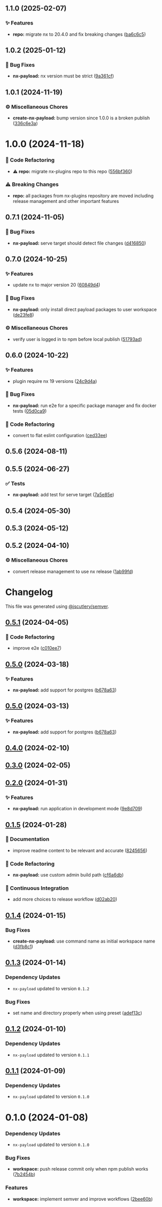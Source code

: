 ## 1.1.0 (2025-02-07)

### ✨ Features

- **repo:** migrate nx to 20.4.0 and fix breaking changes ([ba6c6c5](https://github.com/codeware-sthlm/codeware/commit/ba6c6c5))

## 1.0.2 (2025-01-12)

### 🐞 Bug Fixes

- **nx-payload:** nx version must be strict ([9a361cf](https://github.com/codeware-sthlm/codeware/commit/9a361cf))

## 1.0.1 (2024-11-19)

### ⚙️ Miscellaneous Chores

- **create-nx-payload:** bump version since 1.0.0 is a broken publish ([336c6e3a](https://github.com/codeware-sthlm/codeware/commit/336c6e3a))

# 1.0.0 (2024-11-18)

### 🧹 Code Refactoring

- ⚠️  **repo:** migrate nx-plugins repo to this repo ([556bf360](https://github.com/codeware-sthlm/codeware/commit/556bf360))

### ⚠️  Breaking Changes

- **repo:** all packages from nx-plugins repository are moved including release management and other important features

## 0.7.1 (2024-11-05)

### 🐞 Bug Fixes

- **nx-payload:** serve target should detect file changes ([d416850](https://github.com/codeware-sthlm/nx-plugins/commit/d416850))

## 0.7.0 (2024-10-25)

### ✨ Features

- update nx to major version 20 ([60849d4](https://github.com/codeware-sthlm/nx-plugins/commit/60849d4))

### 🐞 Bug Fixes

- **nx-payload:** only install direct payload packages to user workspace ([de23fe8](https://github.com/codeware-sthlm/nx-plugins/commit/de23fe8))

### ⚙️ Miscellaneous Chores

- verify user is logged in to npm before local publish ([51793ad](https://github.com/codeware-sthlm/nx-plugins/commit/51793ad))

## 0.6.0 (2024-10-22)

### ✨ Features

- plugin require nx 19 versions ([24c9d4a](https://github.com/codeware-sthlm/nx-plugins/commit/24c9d4a))

### 🐞 Bug Fixes

- **nx-payload:** run e2e for a specific package manager and fix docker tests ([05d0ca9](https://github.com/codeware-sthlm/nx-plugins/commit/05d0ca9))

### 🧹 Code Refactoring

- convert to flat eslint configuration ([ced33ee](https://github.com/codeware-sthlm/nx-plugins/commit/ced33ee))

## 0.5.6 (2024-08-11)

## 0.5.5 (2024-06-27)

### ✅ Tests

- **nx-payload:** add test for serve target ([7a5e85e](https://github.com/codeware-sthlm/nx-plugins/commit/7a5e85e))

## 0.5.4 (2024-05-30)

## 0.5.3 (2024-05-12)

## 0.5.2 (2024-04-10)

### ⚙️ Miscellaneous Chores

- convert release management to use nx release ([1ab99fd](https://github.com/codeware-sthlm/nx-plugins/commit/1ab99fd))

# Changelog

This file was generated using [@jscutlery/semver](https://github.com/jscutlery/semver).

## [0.5.1](https://github.com/codeware-sthlm/nx-plugins/compare/create-nx-payload-0.5.0...create-nx-payload-0.5.1) (2024-04-05)

### 🧹 Code Refactoring

- improve e2e ([c010ee7](https://github.com/codeware-sthlm/nx-plugins/commit/c010ee70df58343bdd18b1994f39c25c4bcf9d22))

## [0.5.0](https://github.com/codeware-sthlm/nx-plugins/compare/create-nx-payload-0.4.0...create-nx-payload-0.5.0) (2024-03-18)

### ✨ Features

- **nx-payload:** add support for postgres ([b678a63](https://github.com/codeware-sthlm/nx-plugins/commit/b678a6306b28cbbad7a2f334779fe3f8acf69f9e))

## [0.5.0](https://github.com/codeware-sthlm/nx-plugins/compare/create-nx-payload-0.4.0...create-nx-payload-0.5.0) (2024-03-13)

### ✨ Features

- **nx-payload:** add support for postgres ([b678a63](https://github.com/codeware-sthlm/nx-plugins/commit/b678a6306b28cbbad7a2f334779fe3f8acf69f9e))

## [0.4.0](https://github.com/codeware-sthlm/nx-plugins/compare/create-nx-payload-0.3.0...create-nx-payload-0.4.0) (2024-02-10)

## [0.3.0](https://github.com/codeware-sthlm/nx-plugins/compare/create-nx-payload-0.2.0...create-nx-payload-0.3.0) (2024-02-05)

## [0.2.0](https://github.com/codeware-sthlm/nx-plugins/compare/create-nx-payload-0.1.5...create-nx-payload-0.2.0) (2024-01-31)

### ✨ Features

- **nx-payload:** run application in development mode ([9e8d709](https://github.com/codeware-sthlm/nx-plugins/commit/9e8d709a3908ef2c9360708a256b78ffe36390a6))

## [0.1.5](https://github.com/codeware-sthlm/nx-plugins/compare/create-nx-payload-0.1.4...create-nx-payload-0.1.5) (2024-01-28)

### 📄 Documentation

- improve readme content to be relevant and accurate ([8245656](https://github.com/codeware-sthlm/nx-plugins/commit/82456567ea91963ea1f0a3a9c4aa557498621cec))

### 🧹 Code Refactoring

- **nx-payload:** use custom admin build path ([cf6a6db](https://github.com/codeware-sthlm/nx-plugins/commit/cf6a6db14be164d30855346731c00d4893bf4925))

### 🤖 Continuous Integration

- add more choices to release workflow ([d02ab20](https://github.com/codeware-sthlm/nx-plugins/commit/d02ab208fd38ce47a825ec017739650e7894bbd0))

## [0.1.4](https://github.com/codeware-sthlm/nx-plugins/compare/create-nx-payload-0.1.3...create-nx-payload-0.1.4) (2024-01-15)

### Bug Fixes

- **create-nx-payload:** use command name as initial workspace name ([d3fb8c1](https://github.com/codeware-sthlm/nx-plugins/commit/d3fb8c1d162e554c9324660a697d91cfe1fd2c97))

## [0.1.3](https://github.com/codeware-sthlm/nx-plugins/compare/create-nx-payload-0.1.2...create-nx-payload-0.1.3) (2024-01-14)

### Dependency Updates

- `nx-payload` updated to version `0.1.2`

### Bug Fixes

- set name and directory properly when using preset ([adef13c](https://github.com/codeware-sthlm/nx-plugins/commit/adef13c3e81a32f0ce71ec26950e86b5b6a79abe))

## [0.1.2](https://github.com/codeware-sthlm/nx-plugins/compare/create-nx-payload-0.1.1...create-nx-payload-0.1.2) (2024-01-10)

### Dependency Updates

- `nx-payload` updated to version `0.1.1`

## [0.1.1](https://github.com/codeware-sthlm/nx-plugins/compare/create-nx-payload-0.1.0...create-nx-payload-0.1.1) (2024-01-09)

### Dependency Updates

- `nx-payload` updated to version `0.1.0`

# 0.1.0 (2024-01-08)

### Dependency Updates

- `nx-payload` updated to version `0.1.0`

### Bug Fixes

- **workspace:** push release commit only when npm publish works ([7b2454b](https://github.com/codeware-sthlm/nx-plugins/commit/7b2454b1f5ed7458a060182a47f5d8593d195ed0))

### Features

- **workspace:** implement semver and improve workflows ([2bee60b](https://github.com/codeware-sthlm/nx-plugins/commit/2bee60bfd1e1e03ca83725a76e32a80be13ef7f0))
